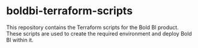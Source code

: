 # boldbi-terraform-scripts
This repository contains the Terraform scripts for the Bold BI product. These scripts are used to create the required environment and deploy Bold BI within it.
